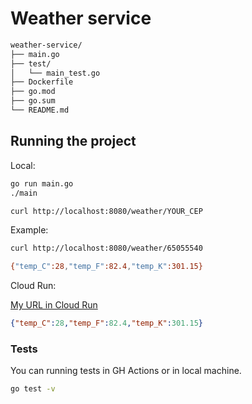 # Weather service

```markdown
weather-service/
├── main.go
├── test/
│   └── main_test.go
├── Dockerfile
├── go.mod
├── go.sum
└── README.md
```

## Running the project

Local:

```bash
go run main.go
./main
```

```bash
curl http://localhost:8080/weather/YOUR_CEP
```


Example:

```bash
curl http://localhost:8080/weather/65055540

{"temp_C":28,"temp_F":82.4,"temp_K":301.15}
```

Cloud Run:

[My URL in Cloud Run](https://weather-service-y4g7b3akmq-ue.a.run.app/weather/65055540)


```json
{"temp_C":28,"temp_F":82.4,"temp_K":301.15}
```


### Tests

You can running tests in GH Actions or in local machine.

```bash
go test -v 
```